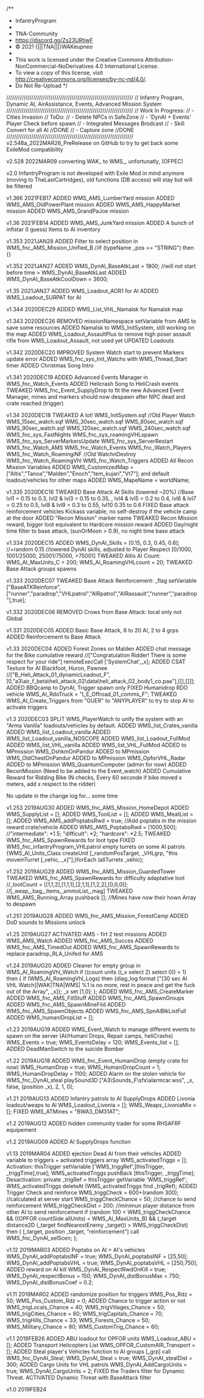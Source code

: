 /**
* InfantryProgram
*
* TNA-Community
* https://discord.gg/Zs23URtjwF
* © 2021 {|||TNA|||}WAKeupneo
*
* This work is licensed under the Creative Commons Attribution-NonCommercial-NoDerivatives 4.0 International License. 
* To view a copy of this license, visit http://creativecommons.org/licenses/by-nc-nd/4.0/.
* Do Not Re-Upload
*/

//////////////////////////////////////////////////////////////////
// Infantry Program, Dynamic AI, AirAssistance, Events, Advanced Mission System
//////////////////////////////////////////////////////////////////
// Work In Progress:
// - Cities Invasion
// ToDo:
// - Delete NPCs in SafeZone
// - 'DynAI + Events' Player Check before spawn
// - Integrated Messages Brodcast
// - Skill Convert for all AI //DONE
// - Capture zone //DONE
//////////////////////////////////////////////////////////////////
v2.548a_2022MAR26_PreRelease on GitHub to try to get back some ExileMod compatibility

v2.528 2022MAR09 converting WAK_ to WMS_, unfortunatly, (OFPEC)

v2.0 InfantryProgram is not developed with Exile Mod in mind anymore (moving to TheLastCartridges), old functions (DB access) will stay but will be filtered

v1.366 2021FEB17
    ADDED WMS_AMS_LumberYard mission
    ADDED WMS_AMS_OldPowerPlant mission
    ADDED WMS_AMS_HappyMarket mission
    ADDED WMS_AMS_GrandPaJoe mission

v1.36 2021FEB14
    ADDED WMS_AMS_JunkYard mission
    ADDED A bunch of infistar (I guess) Items to AI inventory

v1.353 2021JAN28
    ADDED Filter to select position in  WMS_fnc_AMS_Mission_Unified_B //if (typeName _pos == "STRING") then {}

v1.352 2021JAN27
    ADDED WMS_DynAI_BaseAtkLast 		= 1800; //will not start before time > WMS_DynAI_BaseAtkLast
    ADDED WMS_DynAI_BaseAtkCoolDown	    = 3600;

v1.35 2021JAN27
    ADDED WMS_Loadout_AOR1 for AI
    ADDED WMS_Loadout_SURPAT for AI

v1.344 2020DEC29
    ADDED WMS_List_VHL_Namalsk for Namalsk map
    
v1.343 2020DEC26
    REMOVED missionNamespace setVariable from AMS to save some resources
    ADDED Namalsk to WMS_InitSystem, still working on the map
    ADDED WMS_Loadout_AssaultPlus to remove high poser assault rifle from WMS_Loadout_Assault, not used yet
    UPDATED Loadouts 

v1.342 2020DEC20
    IMPROVED System Watch start to prevent Markers update error
    ADDED WMS_fnc_sys_Init_Watchs with WMS_Thread_Start timer
    ADDED Christmas Song Intro

v1.341 2020DEC19
    ADDED Advanced Events Manager in WMS_fnc_Watch_Events
    ADDED Helicrash Song to HeliCrash events
    TWEAKED WMS_fnc_Event_SupplyDrop to fit the new Advanced Event Manager, mines and markers should now despawn after NPC dead and crate reached (trigger)

v1.34 2020DEC18
    TWEAKED A lot!
        WMS_InitSystem.sqf //Old Player Watch
        WMS_15sec_watch.sqf
        WMS_30sec_watch.sqf
        WMS_60sec_watch.sqf
        WMS_90sec_watch.sqf
        WMS_120sec_watch.sqf
        WMS_240sec_watch.sqf
		WMS_fnc_sys_FastNights
		WMS_fnc_sys_roamingVHLspawn
		WMS_fnc_sys_ServerMarkersUpdate
		WMS_fnc_sys_ServerRestart
		WMS_fnc_Watch_AMS
		WMS_fnc_Watch_Events 
		WMS_fnc_Watch_Players 
		WMS_fnc_Watch_RoamingINF //Old WatchnDestroy
		WMS_fnc_Watch_RoamingVhl
		WMS_fnc_Watch_Triggers
    ADDED All Recon Mission Variables
    ADDED WMS_CustomizedMap = ["Altis","Tanoa","Malden","Enoch","tem_kujari","Vt7"];  and default loadout/vehicles for other maps
    ADDED WMS_MapeName = worldName;

v1.335 2020DEC16
    TWEAKED Base Attack AI Skills (lowered ~20%) //Base lvl1 = 0.15 to 0.3, lvl2 & lvl3 = 0.15 to 0.35, , lvl4 & lvl5 = 0.2 to 0.4, lvl6 & lvl7 = 0.25 to 0.5, lvl8 & lvl9 = 0.3 to 0.55, lvl10 0.35 to 0.6
    FIXED Base attack reinforcement vehicles Kickass variable, no self-destroy if the vehicle camp at the door
    ADDED "Recon Mission" marker name
    TWEAKED Recon Mission reward, bigger loot equivalent to Hardcore mission reward
    ADDED Day/night time filter to base attack, (sunOrMoon > 0.9), no night time base attack

v1.334 2020DEC15
    ADDED WMS_DynAI_Skills	= [0.15, 0.3, 0.45, 0.6]; //+random 0.15 //lowered DynAI skills, adjusted to Player Respect [0/1000, 1001/25000, 25001/75000, >75001]
    TWEAKED Altis AI Count: WMS_AI_MaxUnits_C = 200; WMS_AI_RoamingVHLcount = 20;
    TWEAKED Base Attack groups spawns

v1.333 2020DEC07
    TWEAKED Base Attack Reinforcement: _flag setVariable ["BaseATKReinforce", ["runner","paradrop","VHLpatrol","AIRpatrol","AIRassault","runner","paradrop"],true];

v1.332 2020DEC06
    REMOVED Crows from Base Attack: local only not Global
    
v1.331 2020DEC05
    ADDED Basic Base Attack, 6 to 20 AI, 2 to 4 grps
    ADDED Reinforcement to Base Attack

v1.33 2020DEC04
    ADDED Forest Zones on Malden
    ADDED chat message for the Bike cumulative reward //["Congratulation Ridder! There is some respect for your ride"] remoteExecCall ['SystemChat',_x];
    ADDED CSAT Texture for AI Blackfoot, Huron, Pawnee //["B_Heli_Attack_01_dynamicLoadout_F",[0,"a3\air_f_beta\heli_attack_02\data\heli_attack_02_body1_co.paa"],[[],[]]];
    ADDED BBQcamp to DynAI, Trigger spawn only
    FIXED Humanidrop RDO vehicle WMS_AI_RdoTruck = "I_E_Offroad_01_comms_F";
    TWEAKED WMS_AI_Create_Triggers from "GUER" to "ANYPLAYER" to try to stop AI to activate triggers

v1.3 2020DEC03
    SPLIT WMS_PlayerWatch to unify the system with an "Arma Vanilla" loadouts/vehicles by default.
    ADDED WMS_list_Crates_vanilla
    ADDED WMS_list_Loadout_vanilla
    ADDED WMS_list_Loadout_vanilla_NOSCOPE
    ADDED WMS_list_Loadout_FullMod
    ADDED WMS_list_VHL_vanilla
    ADDED WMS_list_VHL_FullMod
    ADDED to MPmission WMS_DshkmOnPandur
    ADDED to MPmission WMS_OldChestOnPandur
    ADDED to MPmission WMS_OpforVHL_Radar
    ADDED to MPmission WMS_QuantumComputer (admin for now)
    ADDED ReconMission (Need to be added to the Event_watch)
    ADDED Cumulative Reward for Ridding Bike (N checks, Every 60 seconde if bike moved x meters, add x respect to the ridder)

No update in the change log for... some time

v1.253 2019AUG30
    ADDED WMS_fnc_AMS_Mission_HomeDepot
    ADDED WMS_SupplyList = [];
    ADDED WMS_ToolList = [];
    ADDED WMS_MeatList = [];
    ADDED WMS_AMS_addPoptabsRwd = true; //Add poptabs in the mission reward crate/vehicle
    ADDED WMS_AMS_PoptabsRwd = [1000,500]; //"intermediate": *1.5; "difficult": *2; "hardcore": *2.5;
    TWEAKED WMS_fnc_AMS_SpawnRewards for loot type
    FIXED WMS_fnc_infantryProgram_VHLpatrol empty turrets on some AI patrols {WMS_AI_Units_Class createUnit [_randomPosTarget, _VHLgrp, "this moveinTurret [_vehic, _x]"];}forEach (allTurrets _vehic);

v1.252 2019AUG29
    ADDED WMS_fnc_AMS_Mission_GuardedTower
    TWEAKED WMS_fnc_AMS_SpawnRewards for difficulty adaptative loot //_lootCount = [[1,1,2],[1,1,1],[2,1,1],[1,2,2],[0,0,0]]; //[_weap,_bag,_items,_ammoList,_mag]
    TWEAKED WMS_AMS_Running_Array pushback []; //Mines have now their hown Array to despawn

v1.251 2019AUG28
    ADDED WMS_fnc_AMS_Mission_ForestCamp
    ADDED DoD sounds to Missions unlock

v1.25 2019AUG27
    ACTIVATED AMS - firt 2 test missions
    ADDED WMS_AMS_Watch
    ADDED WMS_fnc_AMS_Succes
    ADDED WMS_fnc_AMS_TimedOut
    ADDED WMS_fnc_AMS_SpawnRewards to replace paradrop_RLA_Unifed for AMS

v1.24 2019AUG20
    ADDED Cleaner for empty group in WMS_AI_RoamingVhl_Watch
        if ((count units ((_x select 2) select 0)) < 1) then {
				if (WMS_AI_RoamingVhl_Logs) then {diag_log format ["[30 sec AI VHL Watch]|WAK|TNA|WMS| %1 is no more, rest in peace and get the fuck out of the Array", _x]};
				_x set [1,0];
			};
    ADDED WMS_fnc_AMS_CreateMarker
    ADDED WMS_fnc_AMS_FillStuff
    ADDED WMS_fnc_AMS_SpawnGroups
    ADDED WMS_fnc_AMS_SpawnMineFild
    ADDED WMS_fnc_AMS_SpawnObjects
    ADDED WMS_fnc_AMS_SpnAiBlkListFull
    ADDED WMS_humaniDropList = [];

v1.23 2019AUG19
    ADDED WMS_Event_Watch to manage different events to spawn on the server (AI/Humani Drops, Repair camps, heliCrashs)
        WMS_Events = true;
        WMS_EventsDelay = 120;
        WMS_Events_list = [];
    ADDED DeadManSwitch to the suicide Bomber

v1.22 2019AUG18
    ADDED WMS_fnc_Event_HumaniDrop (empty crate for now)
        WMS_HumaniDrop = true;
        WMS_HumaniDropCount = 1;
        WMS_HumaniDropDelay = 1100;
    ADDED Alarm on the stolen vehicle for WMS_fnc_DynAI_steal
		playSound3D ["A3\Sounds_F\sfx\alarmcar.wss", _x, false, (position _x), 2, 1, 0];

v1.21 2019AUG13
    ADDED Infantry patrols to AI SupplyDrops
    ADDED Livonia loadout/weaps to AI
        WMS_Loadout_Livonia = [];
        WMS_Weaps_LivoniaMix = [];
    FIXED WMS_ATMines	= "BWA3_DM31AT";

v1.2 2019AUG12
    ADDED hidden community trader for some RHSAFRF equipement

v1.2 2019AUG09
    ADDED AI SupplyDrops function

v1.13 2019MAR04
    ADDED ejection Dead AI from their vehicles
    ADDED variable to triggers + activated triggers array
        WMS_activatedTriggs 	= [];
        Activation:
            thisTrigger setVariable ['WMS_triggRef',[thisTrigger, _triggTime],true];
            WMS_activatedTriggs pushBack [thisTrigger, _triggTime];
        Desactivation:
            private _trigRef = thisTrigger getVariable 'WMS_triggRef';
            WMS_activatedTriggs deleteAt (WMS_activatedTriggs find _trigRef);
    ADDED Trigger Check and reinforce
        WMS_triggCheck			= 600+(random 300); //calculated at server start
        WMS_triggCheckChance	= 50; //chance to send reinforcement
        WMS_triggCheckDist		= 200; //minimun player distance from other AI to send reinforcement
        if (random 100 < WMS_triggCheckChance && ((OPFOR countSide allUnits) < WMS_AI_MaxUnits_B) && (_target distance2D (_target findNearestEnemy _target)) > WMS_triggCheckDist) then {
            [_target, position _target, "reinforcement"] call WMS_fnc_DynAI_selScen;
            };
    
v1.12 2019MAR03
    ADDED Poptabs on AI + AI's vehicles
        WMS_DynAI_addPoptabsINF     = true;
        WMS_DynAI_poptabsINF        = [25,50];
        WMS_DynAI_addPoptabsVHL     = true;
        WMS_DynAI_poptabsVHL        = [250,750];
    ADDED reward on AI kill
        WMS_DynAI_RespectRwdOnKill  = true;
        WMS_DynAI_respectBonus      = 150;
        WMS_DynAI_distBonusMax      = 750;
        WMS_DynAI_distBonusCoef     = 0.2;

v1.11 2019MAR02
    ADDED randomize position for triggers
        WMS_Pos_Rdz         = 50;
        WMS_Pos_Custom_Rdz 	= 0;
    ADDED Chance to trigger action or not
        WMS_trigLocals_Chance 	= 40;
        WMS_trigVillages_Chance = 50;
        WMS_trigCities_Chance 	= 60;
        WMS_trigCapitals_Chance = 70;
        WMS_trigHills_Chance 	= 33;
        WMS_Forests_Chance		= 50;
        WMS_Military_Chance		= 80;
        WMS_CustomTrig_Chance	= 60;

v1.1 2019FEB26
    ADDED ABU loadout for OPFOR units
        WMS_Loadout_ABU = [];
    ADDED Transport Helicopters List
        WMS_OPFOR_CustomAIR_Transport = [];
    ADDED Steal player's Vehicles function to AI groups 
        [_grp] call WMS_fnc_DynAI_Steal;
        WMS_DynAI_Steal = true;
        WMS_DynAI_stealDist = 300;
    ADDED Cargo Units for VHL patrols 
        WMS_DynAI_AddCargoUnits = true; 
        WMS_DynAI_CargoUnits = 2;
    FIXED the Traders filter for Dynamic Threat.
    ACTIVATED Dynamic Threat with BaseAttack filter

v1.0 2019FEB24